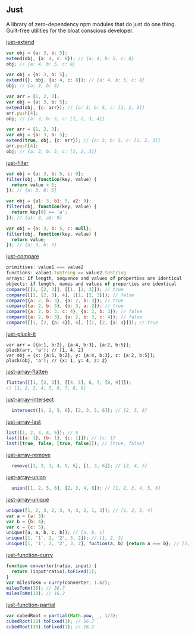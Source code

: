 ## Just

A library of zero-dependency npm modules that do just do one thing.  
Guilt-free utilities for the bloat conscious developer.

[just-extend](https://www.npmjs.com/package/just-extend)

```js
var obj = {a: 3, b: 5};
extend(obj, {a: 4, c: 8}); // {a: 4, b: 5, c: 8}
obj; // {a: 4, b: 5, c: 8}

var obj = {a: 3, b: 5};
extend({}, obj, {a: 4, c: 8}); // {a: 4, b: 5, c: 8}
obj; // {a: 3, b: 5}

var arr = [1, 2, 3];
var obj = {a: 3, b: 5};
extend(obj, {c: arr}); // {a: 3, b: 5, c: [1, 2, 3]}
arr.push[4];
obj; // {a: 3, b: 5, c: [1, 2, 3, 4]}

var arr = [1, 2, 3];
var obj = {a: 3, b: 5};
extend(true, obj, {c: arr}); // {a: 3, b: 5, c: [1, 2, 3]}
arr.push[4];
obj; // {a: 3, b: 5, c: [1, 2, 3]}
```
  
[just-filter](https://www.npmjs.com/package/just-filter)

```js
var obj = {a: 3, b: 5, c: 9};
filter(obj, function(key, value) {
  return value < 6;
}); // {a: 3, b: 5}

var obj = {a1: 3, b1: 5, a2: 9};
filter(obj, function(key, value) {
  return key[0] == 'a';
}); // {a1: 3, a2: 9}

var obj = {a: 3, b: 5, c: null};
filter(obj, function(key, value) {
  return value;
}); // {a: 3, b: 5}
```
 
[just-compare](https://www.npmjs.com/package/just-compare)

```js
primitives: value1 === value2
functions: value1.toString == value2.toString
arrays: if length, sequence and values of properties are identical
objects: if length, names and values of properties are identical
compare([[1, [2, 3]], [[1, [2, 3]]); // true
compare([[1, [2, 3], 4], [[1, [2, 3]]); // false
compare({a: 2, b: 3}, {a: 2, b: 3}); // true
compare({a: 2, b: 3}, {b: 3, a: 2}); // true
compare({a: 2, b: 3, c: 4}, {a: 2, b: 3}); // false
compare({a: 2, b: 3}, {a: 2, b: 3, c: 4}); // false
compare([[1, [2, {a: 4}], 4], [[1, [2, {a: 4}]]); // true
```
  
[just-pluck-it](https://www.npmjs.com/package/just-pluck-it)

```
var arr = [{a:1, b:2}, {a:4, b:3}, {a:2, b:5}];
pluck(arr, 'a'); // [1, 4, 2]
var obj = {x: {a:1, b:2}, y: {a:4, b:3}, z: {a:2, b:5}];
pluck(obj, 'a'); // {x: 1, y: 4, z: 2}
```
 
[just-array-flatten](https://www.npmjs.com/package/just-array-flatten)

```js
flatten([[1, [2, 3]], [[4, 5], 6, 7, [8, 9]]]);
// [1, 2, 3, 4, 5, 6, 7, 8, 9]
```
  
[just-array-intersect](https://www.npmjs.com/package/just-array-intersect)

```js
  intersect([1, 2, 5, 6], [2, 3, 5, 6]); // [2, 5, 6]
```
   
[just-array-last](https://www.npmjs.com/package/just-array-last)  

```js
last([1, 2, 3, 4, 5]); // 5
last([{a: 1}, {b: 1}, {c: 1}]); // {c: 1}
last([true, false, [true, false]]); // [true, false]
```  
[just-array-remove](https://www.npmjs.com/package/just-array-remove)

```js
  remove([1, 2, 3, 4, 5, 6], [1, 3, 6]); // [2, 4, 5]
```  

[just-array-union](https://www.npmjs.com/package/just-array-remove)  

```js
  union([1, 2, 5, 6], [2, 3, 4, 6]); // [1, 2, 3, 4, 5, 6]
```
  
[just-array-unique](https://www.npmjs.com/package/just-array-unique)  

```js
unique([1, 2, 3, 2, 3, 4, 3, 2, 1, 3]); // [1, 2, 3, 4]
var a = {a: 3};
var b = {b: 4};
var c = {c: 5};
unique([a, a, b, c, b]); // [a, b, c]
unique([1, '1', 2, '2', 3, 2]); // [1, 2, 3]
unique([1, '1', 2, '2', 3, 2], fuction(a, b) {return a === b}; // [1, '1', 2, '2', 3]
```

[just-function-curry](https://www.npmjs.com/package/just-function-curry)

```js
function converter(ratio, input) {
  return (input*ratio).toFixed(1);
}
var milesToKm = curry(converter, 1.62);
milesToKm(35); // 56.7
milesToKm(10); // 16.2
```
  
[just-function-partial](https://www.npmjs.com/package/just-function-partial)

```js
var cubedRoot = partial(Math.pow, _, 1/3);
cubedRoot(10).toFixed(1); // 56.7
cubedRoot(35).toFixed(1); // 16.2
```  
